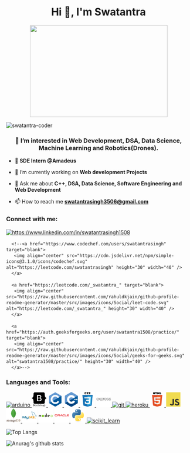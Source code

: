 <div>
<!-- Headline -->
<h1 align="center">Hi 👋, I'm Swatantra</h1>
 
 <!--GIF-->
<p align="center" border-radius:"20px"><img align="center" src="https://raw.githubusercontent.com/abhisheknaiidu/abhisheknaiidu/master/code.gif" style="width:375px;height:250px;"></p>
 
<!-- Profile View Counter -->
<p align="left"> <img src="https://komarev.com/ghpvc/?username=swatantra-coder&label=Profile%20views&color=0e75b6&style=flat" alt="swatantra-coder" /> </p>


 <!-- About Section-->
<h3 align="center">👀 I’m interested in Web Development, DSA, Data Science, Machine Learning and Robotics(Drones).</h3>

 
- 🏢 **SDE Intern @Amadeus**

- 🤝 I’m currently working on **Web development Projects**

- 💬 Ask me about **C++, DSA, Data Science, Software Engineering and Web Development**

- 📫 How to reach me **swatantrasingh3506@gmail.com**



<!--Profile Links-->

<h3 align="left">Connect with me:</h3>
<p align="left"> 
      <a href="https://linkedin.com/in/https://www.linkedin.com/in/swatantrasingh1508" target="blank">
       <img align="center" src="https://raw.githubusercontent.com/rahuldkjain/github-profile-readme-generator/master/src/images/icons/Social/linked-in-alt.svg"                    alt="https://www.linkedin.com/in/swatantrasingh1508" height="30" width="40" />
      </a>
 
      <!--<a href="https://www.codechef.com/users/swatantrasingh" target="blank">
       <img align="center" src="https://cdn.jsdelivr.net/npm/simple-icons@3.1.0/icons/codechef.svg" alt="https://leetcode.com/swatantrasingh" height="30" width="40" />
      </a>
 
      <a href="https://leetcode.com/_swatantra_" target="blank">
       <img align="center" src="https://raw.githubusercontent.com/rahuldkjain/github-profile-readme-generator/master/src/images/icons/Social/leet-code.svg"                      alt="https://leetcode.com/_swatantra_" height="30" width="40" />
      </a>
 
      <a href="https://auth.geeksforgeeks.org/user/swatantra1508/practice/" target="blank">
       <img align="center" src="https://raw.githubusercontent.com/rahuldkjain/github-profile-readme-generator/master/src/images/icons/Social/geeks-for-geeks.svg"                 alt="swatantra1508/practice/" height="30" width="40" />
      </a>-->
</p>



<h3 align="left">Languages and Tools:</h3>
 
<p align="left"> 
 <a href="https://www.arduino.cc/" target="_blank" rel="noreferrer"> 
  <img src="https://cdn.worldvectorlogo.com/logos/arduino-1.svg" alt="arduino" width="40" height="40"/> 
 </a> 
 
 <a href="https://getbootstrap.com" target="_blank" rel="noreferrer"> 
  <img src="https://raw.githubusercontent.com/devicons/devicon/master/icons/bootstrap/bootstrap-plain-wordmark.svg" alt="bootstrap" width="40" height="40"/> 
  </a> 
 <a href="https://www.cprogramming.com/" target="_blank" rel="noreferrer"> <img src="https://raw.githubusercontent.com/devicons/devicon/master/icons/c/c-original.svg" alt="c" width="40" height="40"/> </a> <a href="https://www.w3schools.com/cpp/" target="_blank" rel="noreferrer"> <img src="https://raw.githubusercontent.com/devicons/devicon/master/icons/cplusplus/cplusplus-original.svg" alt="cplusplus" width="40" height="40"/> </a> <a href="https://www.w3schools.com/css/" target="_blank" rel="noreferrer"> <img src="https://raw.githubusercontent.com/devicons/devicon/master/icons/css3/css3-original-wordmark.svg" alt="css3" width="40" height="40"/> </a> <a href="https://expressjs.com" target="_blank" rel="noreferrer"> <img src="https://raw.githubusercontent.com/devicons/devicon/master/icons/express/express-original-wordmark.svg" alt="express" width="40" height="40"/> </a> <a href="https://git-scm.com/" target="_blank" rel="noreferrer"> <img src="https://www.vectorlogo.zone/logos/git-scm/git-scm-icon.svg" alt="git" width="40" height="40"/> </a> <a href="https://heroku.com" target="_blank" rel="noreferrer"> <img src="https://www.vectorlogo.zone/logos/heroku/heroku-icon.svg" alt="heroku" width="40" height="40"/> </a> <a href="https://www.w3.org/html/" target="_blank" rel="noreferrer"> <img src="https://raw.githubusercontent.com/devicons/devicon/master/icons/html5/html5-original-wordmark.svg" alt="html5" width="40" height="40"/> </a> <a href="https://developer.mozilla.org/en-US/docs/Web/JavaScript" target="_blank" rel="noreferrer"> <img src="https://raw.githubusercontent.com/devicons/devicon/master/icons/javascript/javascript-original.svg" alt="javascript" width="40" height="40"/> </a> <a href="https://www.mongodb.com/" target="_blank" rel="noreferrer"> <img src="https://raw.githubusercontent.com/devicons/devicon/master/icons/mongodb/mongodb-original-wordmark.svg" alt="mongodb" width="40" height="40"/> </a> <a href="https://www.mysql.com/" target="_blank" rel="noreferrer"> <img src="https://raw.githubusercontent.com/devicons/devicon/master/icons/mysql/mysql-original-wordmark.svg" alt="mysql" width="40" height="40"/> </a> <a href="https://nodejs.org" target="_blank" rel="noreferrer"> <img src="https://raw.githubusercontent.com/devicons/devicon/master/icons/nodejs/nodejs-original-wordmark.svg" alt="nodejs" width="40" height="40"/> </a> <a href="https://www.oracle.com/" target="_blank" rel="noreferrer"> <img src="https://raw.githubusercontent.com/devicons/devicon/master/icons/oracle/oracle-original.svg" alt="oracle" width="40" height="40"/> </a> <a href="https://www.python.org" target="_blank" rel="noreferrer"> <img src="https://raw.githubusercontent.com/devicons/devicon/master/icons/python/python-original.svg" alt="python" width="40" height="40"/> </a> <a href="https://scikit-learn.org/" target="_blank" rel="noreferrer"> <img src="https://upload.wikimedia.org/wikipedia/commons/0/05/Scikit_learn_logo_small.svg" alt="scikit_learn" width="40" height="40"/> </a> </p>



 ![Top Langs](https://github-readme-stats.vercel.app/api/top-langs/?username=swatantra-coder&theme=highcontrast&show_icons=true&layout=compact)

![Anurag's github stats](https://github-readme-stats.vercel.app/api?username=swatantra-coder&theme=highcontrast&show_icons=true&layout=compact)

</div>

